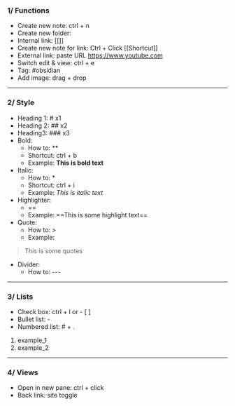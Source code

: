 ### 1/ Functions
- Create new note: ctrl + n
- Create new folder:
- Internal link: [[]]
- Create new note for link: Ctrl + Click [[Shortcut]]
- External link: paste URL https://www.youtube.com
- Switch edit & view: ctrl + e
- Tag: #obsidian
- Add image: drag + drop
---
### 2/ Style
- Heading 1: # x1
- Heading 2: ## x2
- Heading3: ### x3
- Bold:
	+ How to: **
	+ Shortcut: ctrl + b
	+ Example: **This is bold text**
- Italic:
	+ How to: *
	+ Shortcut: ctrl + i
	+ Example: *This is italic text*
- Highlighter: 
	+ ==
	+ Example: ==This is some highlight text==
- Quote:
	- How to: >
	- Example:
> This is some quotes
- Divider:
	+ How to: ---
---
### 3/ Lists
- Check box: ctrl + l or - [ ]
- Bullet list: -
- Numbered list: # + .
1. example_1
2. example_2
---
### 4/ Views
- Open in new pane: ctrl + click
- Back link: site toggle